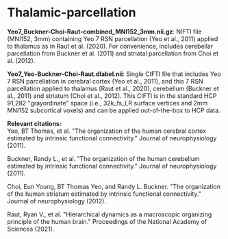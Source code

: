 # Thalamic-parcellation
**Yeo7_Buckner-Choi-Raut-combined_MNI152_3mm.nii.gz**: NIFTI file (MNI152, 3mm) containing Yeo 7 RSN parcellation (Yeo et al., 2011) applied to thalamus as in Raut et al. (2020). For convenience, includes cerebellar parcellation from Buckner et al. (2011) and striatal parcellation from Choi et al. (2012).

**Yeo7_Yeo-Buckner-Choi-Raut.dlabel.nii**: Single CIFTI file that includes Yeo 7 RSN parcellation in cerebral cortex (Yeo et al., 2011), and this 7 RSN parcellation applied to thalamus (Raut et al., 2020), cerebellum (Buckner et al., 2011) and striatum (Choi et al., 2012). This CIFTI is in the standard HCP 91,282 "grayordinate" space (i.e., 32k_fs_LR surface vertices and 2mm MNI152 subcortical voxels) and can be applied out-of-the-box to HCP data.

**Relevant citations:** \
Yeo, BT Thomas, et al. "The organization of the human cerebral cortex estimated by intrinsic functional connectivity." Journal of neurophysiology (2011).

Buckner, Randy L., et al. "The organization of the human cerebellum estimated by intrinsic functional connectivity." Journal of neurophysiology (2011).

Choi, Eun Young, BT Thomas Yeo, and Randy L. Buckner. "The organization of the human striatum estimated by intrinsic functional connectivity." Journal of neurophysiology (2012).

Raut, Ryan V., et al. "Hierarchical dynamics as a macroscopic organizing principle of the human brain." Proceedings of the National Academy of Sciences (2021).
